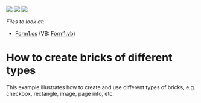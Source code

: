 <!-- default badges list -->
![](https://img.shields.io/endpoint?url=https://codecentral.devexpress.com/api/v1/VersionRange/128597333/13.1.4%2B)
[![](https://img.shields.io/badge/Open_in_DevExpress_Support_Center-FF7200?style=flat-square&logo=DevExpress&logoColor=white)](https://supportcenter.devexpress.com/ticket/details/E151)
[![](https://img.shields.io/badge/📖_How_to_use_DevExpress_Examples-e9f6fc?style=flat-square)](https://docs.devexpress.com/GeneralInformation/403183)
<!-- default badges end -->
<!-- default file list -->
*Files to look at*:

* [Form1.cs](./CS/Form1.cs) (VB: [Form1.vb](./VB/Form1.vb))
<!-- default file list end -->
# How to create bricks of different types


<p>This example illustrates how to create and use different types of bricks, e.g. checkbox, rectangle, image, page info, etc.</p>

<br/>



